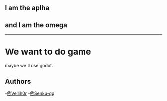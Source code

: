 ## I am the aplha
## and I am the omega

---------------------

# We want to do game
maybe we`ll use godot.

## Authors

-[@Vellih0r](https://github.com/Vellih0r)
-[@Senku-qq](https://github.com/Senku-qq)
